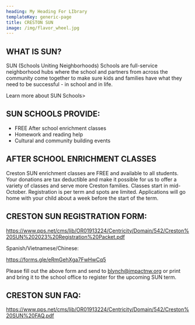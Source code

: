 ```yaml
---
heading: My Heading For LIbrary
templateKey: generic-page
title: CRESTON SUN
image: /img/flavor_wheel.jpg
---
```

## WHAT IS SUN?

SUN (Schools Uniting Neighborhoods) Schools are full-service neighborhood hubs where the school and partners from across the community come together to make sure kids and families have what they need to be successful - in school and in life. 

Learn more about SUN Schools>

## SUN SCHOOLS PROVIDE:

* FREE After school enrichment classes
* Homework and reading help
* Cultural and community building events

## AFTER SCHOOL ENRICHMENT CLASSES

Creston SUN enrichment classes are FREE and available to all students. Your donations are tax deductible and make it possible for us to offer a variety of classes and serve more Creston families. Classes start in mid-October. Registration is per term and spots are limited. Applications will go home with your child about a week before the start of the term. 

## CRESTON SUN REGISTRATION FORM:

<https://www.pps.net/cms/lib/OR01913224/Centricity/Domain/542/Creston%20SUN%202023%20Registration%20Packet.pdf>

Spanish/Vietnamese/Chinese:

<https://forms.gle/eRmGehXga7FwHwCq5>

Please fill out the above form and send to blynch@impactnw.org or print and bring it to the school office to register for the upcoming SUN term.

## CRESTON SUN FAQ:

<https://www.pps.net/cms/lib/OR01913224/Centricity/Domain/542/Creston%20SUN%20FAQ.pdf>
